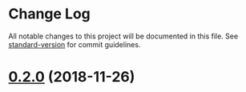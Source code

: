 # Change Log

All notable changes to this project will be documented in this file. See [standard-version](https://github.com/conventional-changelog/standard-version) for commit guidelines.

<a name="0.2.0"></a>
# [0.2.0](https://gitlab.com/tmorin/udom/compare/v0.1.0...v0.2.0) (2018-11-26)
